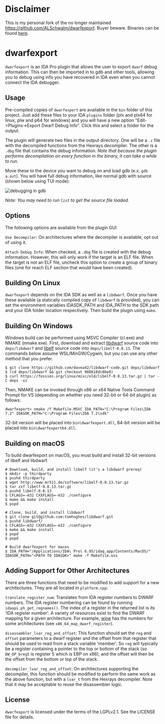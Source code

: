 Disclaimer
==========

This is my personal fork of the no longer maintained
https://github.com/ALSchwalm/dwarfexport. Buyer beware. Binaries can be found
[here](https://github.com/mephi42/dwarfexport/releases).

dwarfexport
===========

`dwarfexport` is an IDA Pro plugin that allows the user to export `dwarf` debug
information. This can then be imported in to gdb and other tools, allowing
you to debug using info you have recovered in IDA even when you cannot connect
the IDA debugger.

Usage
-----

Pre-compiled copies of `dwarfexport` are available in the `bin` folder of this
project. Just add these files to your IDA `plugins` folder (plx and plx64 for linux,
plw and p64 for windows) and you will have a new option
"Edit->Plugins->Export Dwarf Debug Info". Click this and select a folder for the
output.

The plugin will generate two files in the output directory. One will be a `.c` file
with the decompiled functions from the Hexrays decompiler. The other is a `.dbg`
file that contains the debug information. *Note that because the plugin performs
decompilation on every function in the binary, it can take a while to run.*

Move these to the device you want to debug on and load gdb (e.x, `gdb a.out`).
You will have full debug information, like normal gdb with source (shown below
using TUI mode):

![debugging in gdb](/resources/screenshot.png)

*Note: You may need to run `list` to get the source file loaded.*

Options
-------

The following options are available from the plugin GUI

`Use Decompiler`: On architectures where the decompiler is available, opt out of
using it.

`Attach Debug Info`: When checked, a `.dbg` file is created with the debug information.
However, this will only work if the target is an ELF file. When the target is not an ELF
file, uncheck this option to create a group of binary files (one for reach ELF section that
would have been created).

Building On Linux
-----------------

`dwarfexport` depends on the IDA SDK as well as a `libdwarf`. Once you have these
available (a statically compiled copy of `libdwarf` is provided), you can set the
environment variables IDASDK\_PATH and IDA\_PATH to the SDK path and your IDA
folder location respectively. Then build the plugin using `make`.

Building On Windows
-------------------

Windows build can be performed using MSVC Compiler (cl.exe) and NMAKE
(nmake.exe). First, download and extract [libdwarf](
https://github.com/davea42/libdwarf-code) source code into
`deps/libdwarf` and [libelf](
https://fossies.org/linux/misc/old/libelf-0.8.13.tar.gz/) source code into
`deps/libelf-0.8.13`. The commands below assume WSL/MinGW/Cygwin, but you can
use any other method that you prefer.

```
$ git clone https://github.com/davea42/libdwarf-code.git deps/libdwarf
$ (cd deps/libdwarf && git checkout 988618dc8be8)
$ curl https://fossies.org/linux/misc/old/libelf-0.8.13.tar.gz | tar -C deps -xz
```

Then, NMAKE can be invoked through x86 or x64 Native Tools Command Prompt for
VS (depending on whether you need 32-bit or 64-bit plugin) as follows:

```
dwarfexport> nmake /f Makefile.MSVC IDA_PATH="C:\Program Files\IDA 7.2" IDASDK_PATH="C:\Program Files\IDA 7.2\sdk"
```

32-bit version will be placed into `bin\dwarfexport.dll`, 64-bit version will
be placed into `bin\dwarfexport64.dll`.


Building on macOS
-----------------

To build dwarfexport on macOS, you must build and install 32-bit versions of
libelf and libdwarf.

```
# Download, build, and install libelf (it's a libdwarf prereq)
$ mkdir -p thirdparty
$ pushd thirdparty
$ wget http://www.mr511.de/software/libelf-0.8.13.tar.gz
$ tar zxf libelf-0.8.13.tar.gz
$ pushd libelf-0.8.13
$ CFLAGS=-m32 CXXFLAGS=-m32 ./configure
$ make && make install
$ popd

# Clone, build, and install libdwarf
$ git clone git@github.com:tomhughes/libdwarf.git
$ pushd libdwarf/
$ CFLAGS=-m32 CXXFLAGS=-m32 ./configure
$ make && make install
$ popd
$ popd

# Build dwarfexport for macos
$ IDA_PATH="/Applications/IDA\ Pro\ 6.95/idaq.app/Contents/MacOS/" IDASDK_PATH="<PATH TO IDASDK>" make -f Makefile.osx
```

Adding Support for Other Architectures
--------------------------------------

There are three functions that need to be modified to add support for a new
architectures. They are all located in `platform.cpp`:

`translate_register_num`: Translates from IDA register numbers to DWARF numbers.
The IDA register numbering can be found by running `idaapi.ph_get_regnames()`.
The index of a register in the returned list is its 'IDA register number'. A variety
of resources exist to find the DWARF mapping for a given architecture. For example,
[wine](https://source.winehq.org/source/dlls/dbghelp/cpu_x86_64.c) has the numbers
for some architectures (see `x86_64_map_dwarf_register`).

`disassembler_lvar_reg_and_offset`: This function should set the `reg` and `offset`
parameters to a dwarf register and the offset from that register that should be
used to read from a stack variable 'member'. So `reg` will typically be a register
containing a pointer to the top or bottom of the stack (so `DW_OP_breg5` is register 5
which is EBP on x86), and the offset will then be the offset from the bottom or top
of the stack.

`decompiler_lvar_reg_and_offset`: On architectures supporting the decompiler, this
function should be modified to perform the same work as the above function, but with
a `lvar_t` from the Hexrays decompiler. Note that it may be acceptable to reuse the
disassembler logic.

License
-------

`dwarfexport` is licensed under the terms of the LGPLv2.1. See the LICENSE file for
details.
